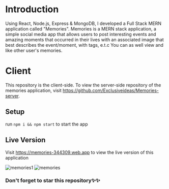 # Introduction

Using React, Node.js, Express & MongoDB, I developed a Full Stack MERN application called "Memories". Memories is a MERN stack application, a simple social media app that allows users to post interesting events and amazing moments that occurred in their lives with an associated image that best describes the event/moment, with tags, e.t.c
You can as well view and like other user's memories.

# Client
 This repository is the client-side. To view the server-side repository of the memories application, visit https://github.com/Exclusiveideas/Memories-server.
 
## Setup
run ```npm i && npm start```  to start the app

## Live Version
Visit https://memories-344309.web.app to view the live version of this application

![memories1](https://user-images.githubusercontent.com/76836006/165225181-5d1236fc-2c8c-48d9-bf4a-66ecb1c97c7f.JPG)
![memories](https://user-images.githubusercontent.com/76836006/165225230-1e853b51-fe21-46fd-9a36-34272215f254.JPG)

### Don't forget to star this repository✨✨
